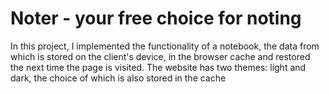 # Noter - your free choice for noting
In this project, I implemented the functionality of a notebook, the data from which is stored on the client's device, in the browser cache and restored the next time the page is visited.
The website has two themes: light and dark, the choice of which is also stored in the cache
